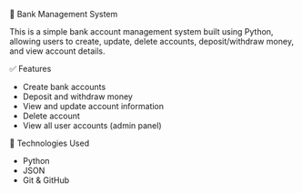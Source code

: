 🏦 Bank Management System

This is a simple bank account management system built using Python, allowing users to create, update, delete accounts, deposit/withdraw money, and view account details.

✅ Features

- Create bank accounts
- Deposit and withdraw money
- View and update account information
- Delete account
- View all user accounts (admin panel)

🧰 Technologies Used

- Python 
- JSON 
- Git & GitHub
